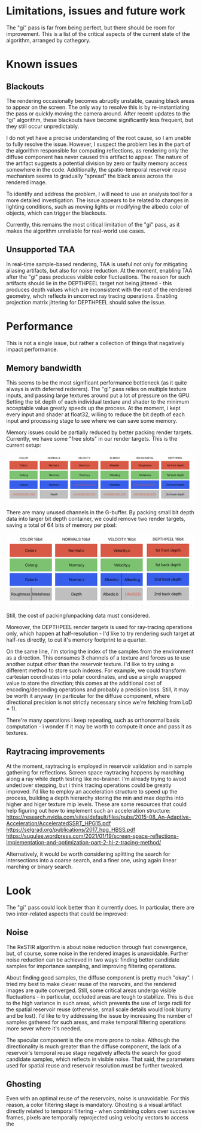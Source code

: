 # Limitations, issues and future work

The "gi" pass is far from being perfect, but there should be room for improvement. This is a list of the critical aspects of the current state of the algorithm, arranged by cathegory.

# Known issues

## Blackouts

The rendering occasionally becomes abruptly unstable, causing black areas to appear on the screen. The only way to resolve this is by re-instantiating the pass or quickly moving the camera around. After recent updates to the "gi" algorithm, these blackouts have become significantly less frequent, but they still occur unpredictably.

I do not yet have a precise understanding of the root cause, so I am unable to fully resolve the issue. However, I suspect the problem lies in the part of the algorithm responsible for computing reflections, as rendering only the diffuse component has never caused this artifact to appear. The nature of the artifact suggests a potential division by zero or faulty memory access somewhere in the code. Additionally, the spatio-temporal reservoir reuse mechanism seems to gradually "spread" the black areas across the rendered image.

To identify and address the problem, I will need to use an analysis tool for a more detailed investigation. The issue appears to be related to changes in lighting conditions, such as moving lights or modifying the albedo color of objects, which can trigger the blackouts.

Currently, this remains the most critical limitation of the "gi" pass, as it makes the algorithm unreliable for real-world use cases.

## Unsupported TAA

In real-time sample-based rendering, TAA is useful not only for mitigating aliasing artifacts, but also for noise reduction. At the moment, enabling TAA after the "gi" pass produces visible color fluctuations. The reason for such artifacts should lie in the DEPTHPEEL target not being jittered - this produces depth values which are inconsistent with the rest of the rendered geometry, whch reflects in uncorrect ray tracing operations. Enabling projection matrix jittering for DEPTHPEEL should solve the issue.

# Performance

This is not a single issue, but rather a collection of things that nagatively impact performance.

## Memory bandwidth

This seems to be the most significant performance bottleneck (as it quite always is with deferred rederers). The "gi" pass relies on multiple texture inputs, and passing large textures around put a lot of pressure on the GPU. Setting the bit depth of each individual texture and shader to the minimum acceptable value greatly speeds up the process. At the moment, i kept every input and shader at float32, willing to reduce the bit depth of each input and processing stage to see where we can save some memory.

Memory issues could be partially reduced by better packing render targets. Currently, we have some "free slots" in our render targets. This is the current setup:

![](./images/current_render_targets.png)

There are many unused channels in the G-buffer. By packing small bit depth data into larger bit depth container, we could remove two render targets, saving a total of 64 bits of memory per pixel:

![](./images/packed_render_targets.png)

Still, the cost of packing/unpacking data must considered.

Moreover, the DEPTHPEEL render targets is used for ray-tracing operations only, which happen at half-resolution - I'd like to try rendering such target at half-res directly, to cut it's memory footprint to a quarter.

On the same line, i'm storing the index of the samples from the environment as a direction. This consumes 3 channels of a texture and forces us to use another output other than the reservoir texture. I'd like to try using a different method to store such indexes. For example, we could transform cartesian coordinates into polar coordinates, and use a single wrapped value to store the direction; this comes at the additional cost of encoding/deconding operations and probably a precision loss. Still, it may be worth it anyway (in particular for the diffuse component, where directional precision is not strictly necessary since we're fetching from LoD = 1).

There're many operations i keep repeating, such as orthonormal basis computation - i wonder if it may be worth to compute it once and pass it as textures.

## Raytracing improvements

At the moment, raytracing is employed in reservoir validation and in sample gathering for reflections. Screen space raytracing happens by marching along a ray while depth testing like no-brainer. I'm already trying to avoid under/over stepping, but i think tracing operations could be greatly improved. I'd like to employ an acceleration structure to speed up the process, building a depth hierarchy storing the min and max depths into higher and higer texture mip levels. These are some resources that could help figuring out how to implement such an acceleration structure:
https://research.nvidia.com/sites/default/files/pubs/2015-08_An-Adaptive-Acceleration/AcceleratedSSRT_HPG15.pdf
https://selgrad.org/publications/2017_hpg_HBSS.pdf
https://sugulee.wordpress.com/2021/01/19/screen-space-reflections-implementation-and-optimization-part-2-hi-z-tracing-method/

Alternatively, it would be worth considering splitting the search for intersections into a coarse search, and a finer one, using again linear marching or binary search.

# Look

The "gi" pass could look better than it currently does. In particular, there are two inter-related aspects that could be improved:

## Noise

The ReSTIR algorithm is about noise reduction through fast convergence, but, of course, some noise in the rendered images is unavoidable. Further noise reduction can be achieved in two ways: finding better candidate samples for importance sampling, and improving filtering operations.

About finding good samples, the diffuse component is pretty much "okay". I tried my best to make clever reuse of the resrvoirs, and the rendered images are quite converged. Still, some critical areas undergo visible fluctuations - in particular, occluded areas are tough to stabilize. This is due to the high variance in such areas, which prevents the use of large radii for the spatial reservoir reuse (otherwise, small scale details would look blurry and be lost). I'd like to try addressing the issue by increasing the number of samples gathered for such areas, and make temporal filtering operations more sever where it's needed.

The specular component is the one more prone to noise. Although the directionality is much greater than the diffuse component, the lack of a reservoir's temporal reuse stage negatvely affects the search for good candidate samples, which reflects in visible noise. That said, the parameters used for spatial reuse and reservoir resolution must be further tweaked.

## Ghosting

Even with an optimal reuse of the reservoirs, noise is unavoidable. For this reason, a color filtering stage is mandatory. Ghosting is a visual artifact directly related to temporal filtering - when combining colors over succesive frames, pixels are temporally reprojected using velocity vectors to access the 

